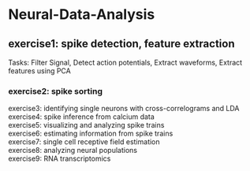 # Neural-Data-Analysis

## exercise1: spike detection, feature extraction <br />
Tasks: Filter Signal, Detect action potentials, Extract waveforms, Extract features using PCA <br/>
### exercise2: spike sorting <br />
exercise3: identifying single neurons with cross-correlograms and LDA <br />
exercise4: spike inference from calcium data <br />
exercise5: visualizing and analyzing spike trains <br />
exercise6: estimating information from spike trains <br />
exercise7: single cell receptive field estimation <br />
exercise8: analyzing neural populations <br />
exercise9: RNA transcriptomics <br />
